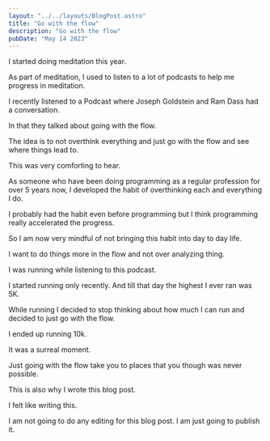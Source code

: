 ```yaml
---
layout: "../../layouts/BlogPost.astro"
title: "Go with the flow"
description: "Go with the flow"
pubDate: "May 14 2023"
---
```


I started doing meditation this year.

As part of meditation, I used to listen to a lot of podcasts to help me progress in meditation.

I recently listened to a Podcast where Joseph Goldstein and Ram Dass had a conversation.

In that they talked about going with the flow.

The idea is to not overthink everything and just go with the flow and see where things lead to.

This was very comforting to hear.

As someone who have been doing programming as a regular profession for over 5 years now, I developed the habit of overthinking each and everything I do.

I probably had the habit even before programming but I think programming really accelerated the progress.

So I am now very mindful of not bringing this habit into day to day life.

I want to do things more in the flow and not over analyzing thing.

I was running while listening to this podcast.

I started running only recently. And till that day the highest I ever ran was 5K.

While running I decided to stop thinking about how much I can run and decided to just go with the flow.

I ended up running 10k.

It was a surreal moment.

Just going with the flow take you to places that you though was never possible.

This is also why I wrote this blog post.

I felt like writing this.

I am not going to do any editing for this blog post. I am just going to publish it.
